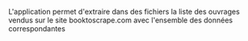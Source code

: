 L'application permet d'extraire dans des fichiers la liste des ouvrages vendus sur le site booktoscrape.com avec l'ensemble des données correspondantes
